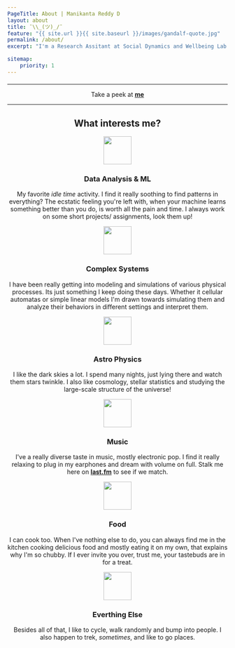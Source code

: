 ```yaml
---
PageTitle: About | Manikanta Reddy D
layout: about
title: ¯\\_(ツ)_/¯
feature: "{{ site.url }}{{ site.baseurl }}/images/gandalf-quote.jpg"
permalink: /about/
excerpt: "I'm a Research Assitant at Social Dynamics and Wellbeing Lab at Georgia Tech lead by <a href='http://www.munmund.net/' target='_blank'>Dr. Munmun De Choudhury</a>. My current work involves applying natural language processing and statistical machine learning techniques to analyze large scale social media data to understand behavioral aspects of mental health of beings. At the moment I'm trying to make sense of loads of LinkedIn data from various employees and understand their Role Ambiguity and its relationship to the stress they are put under in their work places. "

sitemap:
    priority: 1
---
```


<h4>
    
</h4>
<hr class="hr-line">
<center><p>Take a peek at <b><a href="{{site.url}}/resume/" target="_blank">me</a></b></p><center>
<hr>
<center>
	<h2>What interests me?</h2>
</center>

<div class="row mt ">
    <div class="col-md-6">
        <div class="centered">
            <img src="{{ site.url }}{{ site.baseurl }}/images/interests/ml.png" style="width: 64px !important; height:64px"/>
        </div>
    <h3 class="centered"><b>Data Analysis & ML</b></h3>
        <p>My favorite <i>idle time</i> activity. I find it really soothing to find patterns in everything? The ecstatic feeling you're left with, when your machine learns something better than you do, is worth all the pain and time. I always work on some short projects/ assignments, look them up!</p>
    </div>
    <div class="col-md-6">
        <div class="centered">
            <img src="{{ site.url }}{{ site.baseurl }}/images/interests/eye.png" style="width: 64px !important; height:64px"/>
        </div>
        <h3 class="centered"><b>Complex Systems</b></h3>
        <p>I have been really getting into modeling and simulations of various physical processes. Its just something I keep doing these days. Whether it cellular automatas or simple linear models I'm drawn towards simulating them and analyze their behaviors in different settings and interpret them.</p>
        <!-- <h3 class="centered"><b>& Image Processing</b></h3> -->
        <!-- <p>Image processing and computer vision are interesting topics! Although it takes time, some algorithms are way over the place. I was trying to segment nerves in ultra sound images. That was quite interesting!</p> -->
    </div>
</div>

<div class="row mt ">
    <div class="col-md-6">
        <div class="centered">
            <img src="{{ site.url }}{{ site.baseurl }}/images/interests/universe.png" style="width: 64px !important; height:64px"/>
        </div>
        <h3 class="centered"><b>Astro Physics</b></h3>
        <p>I like the dark skies a lot. I spend many nights, just lying there and watch them stars twinkle. I also like cosmology, stellar statistics and studying the large-scale structure of the universe!</p>
    </div>
    <div class="col-md-6">
        <div class="centered">
            <img src="{{ site.url }}{{ site.baseurl }}/images/interests/music.png" style="width: 64px !important; height:64px"/>
        </div>
        <h3 class="centered"><b>Music</b></h3>
        <p>I've a really diverse taste in music, mostly electronic pop. I find it really relaxing to plug in my earphones and dream with volume on full. Stalk me here on <a href="https://www.last.fm/user/ManikantaReddy/" target="_blank"><b>last.fm</b></a> to see if we match.</p>
    </div>
</div>

<div class="row mt ">
    <div class="col-md-6">
        <div class="centered">
            <img src="{{ site.url }}{{ site.baseurl }}/images/interests/food.png" style="width: 64px !important; height:64px"/>
        </div>
        <H3 class="centered"><b>Food</b></H3>
        <p>
            I can cook too. When I've nothing else to do, you can always find me in the kitchen cooking delicious food and mostly eating it on my own, that explains why I'm so chubby. If I ever invite you over, trust me, your tastebuds are in for a treat.
        </p>
    </div>
    <div class="col-md-6">
        <div class="centered">
            <img src="{{ site.url }}{{ site.baseurl }}/images/interests/earth.png" style="width: 64px !important; height:64px"/>
        </div>
        <h3 class="centered"><b>Everthing Else</b></h3>
        <p>Besides all of that, I like to cycle, walk randomly and bump into people. I also happen to trek, <i>sometimes</i>, and like to go places.</p>
    </div>
</div>


